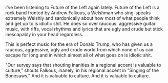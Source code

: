 I've been listening to Future of the Left again lately.
Future of the Left is a rock band fronted by Andrew Falkous,
a Welshman who sing-speaks extremely Welshly and sardonically
about how most of what people think and get up to is idiotic shit.
He does so over raucous, aggressive guitar music,
with riffs, vocal rhythms and lyrics that are ugly and crude
but stick inescapably in your head regardless.

This is perfect music for the era of Donald Trump,
who has given us a raucous, aggressive, ugly and crude world
from which none of us can escape for long
and in which almost all of what goes on is idiotic shit.

"Our survey says that shouting inanities in a regional accent is valuable to culture,"
shouts Falkous, inanely, in his regional accent
in "Singing of the Bonesaws."
And it is valuable to culture.
And it _is_ valuable to culture.

